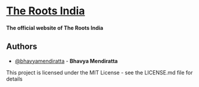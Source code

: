 # [The Roots India](http://therootsindia.com/)
#### The official website of The Roots India

## Authors

- [@bhavyamendiratta](https://github.com/bhavyamendiratta) - **Bhavya Mendiratta** 


This project is licensed under the MIT License - see the LICENSE.md file for details

